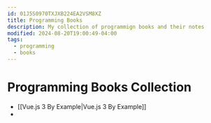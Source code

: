 ```yaml
---
id: 01J5S0970TXJXB224EA2VSM8XZ
title: Programming Books
description: My collection of programmign books and their notes
modified: 2024-08-20T19:00:49-04:00
tags:
  - programming
  - books
---
```

# Programming Books Collection
- [[Vue.js 3 By Example|Vue.js 3 By Example]]
- 